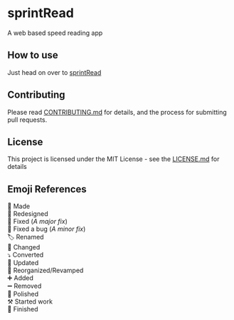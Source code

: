 # sprintRead

A web based speed reading app

## How to use

Just head on over to [sprintRead](https://manthee1.github.io/sprintRead/)

## Contributing

Please read [CONTRIBUTING.md](https://gist.github.com/PurpleBooth/b24679402957c63ec426) for details, and the process for submitting pull requests.

## License

This project is licensed under the MIT License - see the [LICENSE.md](LICENSE.md) for details

## Emoji References

🔨 Made  
🎨 Redesigned  
🔧 Fixed (*A major fix*)  
🐜 Fixed a bug (*A minor fix*)  
🏷️ Renamed  
🔄 Changed  
⤵️ Converted  
🔼 Updated  
🧹 Reorganized/Revamped  
➕ Added  
➖ Removed  
💅 Polished  
⚒️ Started work  
🏁 Finished  

